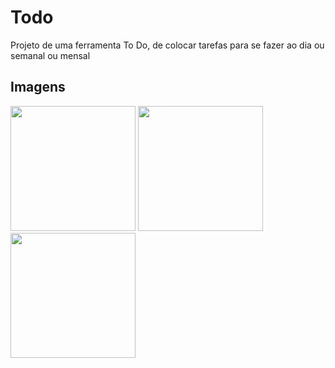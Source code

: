 # Todo
Projeto de uma ferramenta To Do, de colocar tarefas para se fazer ao dia ou semanal ou mensal

## Imagens
<div display="flex" flex-direction="row" >
  <img src="https://user-images.githubusercontent.com/34141077/95817577-2c532000-0cf8-11eb-9670-ca60a65cff24.png" width="200" heigt="100" margin="20px"/>
  <img src="https://user-images.githubusercontent.com/34141077/95817579-2cebb680-0cf8-11eb-8198-e4646dfc6839.png" width="200" heigt="100" margin="20px"/>
  <img src="https://user-images.githubusercontent.com/34141077/95817576-2b21f300-0cf8-11eb-917e-e735cef239f8.png" width="200" heigt="100" margin="20px"/>
</div>
